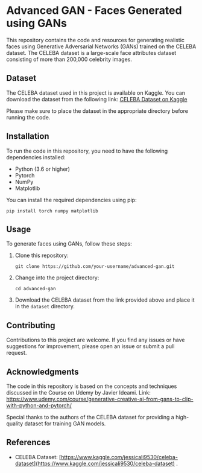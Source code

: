 # Advanced GAN - Faces Generated using GANs

This repository contains the code and resources for generating realistic faces using Generative Adversarial Networks (GANs) trained on the CELEBA dataset. The CELEBA dataset is a large-scale face attributes dataset consisting of more than 200,000 celebrity images. 

## Dataset

The CELEBA dataset used in this project is available on Kaggle. You can download the dataset from the following link: [CELEBA Dataset on Kaggle](https://www.kaggle.com/jessicali9530/celeba-dataset)

Please make sure to place the dataset in the appropriate directory before running the code.

## Installation

To run the code in this repository, you need to have the following dependencies installed:

- Python (3.6 or higher)
- Pytorch
- NumPy
- Matplotlib

You can install the required dependencies using pip:

```shell
pip install torch numpy matplotlib
```

## Usage

To generate faces using GANs, follow these steps:

1. Clone this repository:

   ```shell
   git clone https://github.com/your-username/advanced-gan.git
   ```

2. Change into the project directory:

   ```shell
   cd advanced-gan
   ```

3. Download the CELEBA dataset from the link provided above and place it in the `dataset` directory.
## Contributing

Contributions to this project are welcome. If you find any issues or have suggestions for improvement, please open an issue or submit a pull request.

## Acknowledgments

The code in this repository is based on the concepts and techniques discussed in the Course on Udemy by Javier Ideami. Link: https://www.udemy.com/course/generative-creative-ai-from-gans-to-clip-with-python-and-pytorch/

Special thanks to the authors of the CELEBA dataset for providing a high-quality dataset for training GAN models.

## References

- CELEBA Dataset: [https://www.kaggle.com/jessicali9530/celeba-dataset](https://www.kaggle.com/jessicali9530/celeba-dataset)
.
